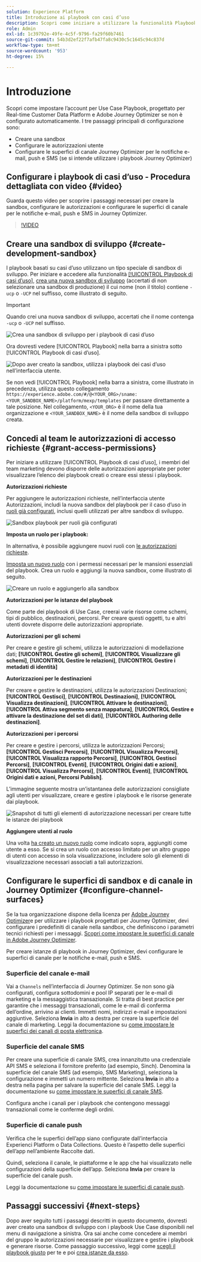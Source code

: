 ```yaml
---
solution: Experience Platform
title: Introduzione ai playbook con casi d’uso
description: Scopri come iniziare a utilizzare la funzionalità Playbook di casi d’uso.
role: Admin
exl-id: 1c39792e-49fe-4c5f-9796-fa29f60b7461
source-git-commit: 54b3d2ef22f7afb47fa8c9430c5c1645c94c837d
workflow-type: tm+mt
source-wordcount: '953'
ht-degree: 15%

---
```



# Introduzione

Scopri come impostare l’account per Use Case Playbook, progettato per Real-time Customer Data Platform e Adobe Journey Optimizer se non è configurato automaticamente. I tre passaggi principali di configurazione sono:

* Creare una sandbox
* Configurare le autorizzazioni utente
* Configurare le superfici di canale Journey Optimizer per le notifiche e-mail, push e SMS (se si intende utilizzare i playbook Journey Optimizer)

## Configurare i playbook di casi d’uso - Procedura dettagliata con video {#video}

Guarda questo video per scoprire i passaggi necessari per creare la sandbox, configurare le autorizzazioni e configurare le superfici di canale per le notifiche e-mail, push e SMS in Journey Optimizer.

>[!VIDEO](https://video.tv.adobe.com/v/3426987?learn=on)

## Creare una sandbox di sviluppo {#create-development-sandbox}

I playbook basati su casi d’uso utilizzano un tipo speciale di sandbox di sviluppo. Per iniziare e accedere alla funzionalità [[!UICONTROL Playbook di casi d’uso]](/help/use-case-playbooks/playbooks/overview.md), [crea una nuova sandbox di sviluppo](/help/sandboxes/ui/user-guide.md#create) (accertati di non selezionare una sandbox di produzione) il cui nome (non il titolo) contiene `-ucp` o `-UCP` nel suffisso, come illustrato di seguito.

>[!IMPORTANT]
>
>Quando crei una nuova sandbox di sviluppo, accertati che il nome contenga `-ucp` o `-UCP` nel suffisso.


![Crea una sandbox di sviluppo per i playbook di casi d’uso](/help/use-case-playbooks/assets/playbooks/get-started/create-sandbox-ucp.png)

Ora dovresti vedere [!UICONTROL Playbook] nella barra a sinistra sotto [!UICONTROL Playbook di casi d’uso].

![Dopo aver creato la sandbox, utilizza i playbook dei casi d’uso nell’interfaccia utente.](/help/use-case-playbooks/assets/playbooks/get-started/ucp-sandbox-in-ui.png)

Se non vedi [!UICONTROL Playbook] nella barra a sinistra, come illustrato in precedenza, utilizza questo collegamento `https://experience.adobe.com/#/@<YOUR_ORG>/sname:<YOUR_SANDBOX_NAME>/platform/mexp/templates` per passare direttamente a tale posizione. Nel collegamento, `<YOUR_ORG>` è il nome della tua organizzazione e `<YOUR_SANDBOX_NAME>` è il nome della sandbox di sviluppo creata.

## Concedi al team le autorizzazioni di accesso richieste {#grant-access-permissions}

Per iniziare a utilizzare [!UICONTROL Playbook di casi d’uso], i membri del team marketing devono disporre delle autorizzazioni appropriate per poter visualizzare l’elenco dei playbook creati o creare essi stessi i playbook.

**Autorizzazioni richieste**

Per aggiungere le autorizzazioni richieste, nell’interfaccia utente Autorizzazioni, includi la nuova sandbox del playbook per il caso d’uso in [ruoli già configurati](/help/access-control/abac/ui/permissions.md#managing-sandboxes-for-role), inclusi quelli utilizzati per altre sandbox di sviluppo.

![Sandbox playbook per ruoli già configurati](/help/use-case-playbooks/assets/playbooks/get-started/permissions-to-existing-roles.png)

**Imposta un ruolo per i playbook:**

In alternativa, è possibile aggiungere nuovi ruoli con [le autorizzazioni richieste](/help/access-control/home.md#sandboxes-and-permissions).

[Imposta un nuovo ruolo](/help/access-control/abac/ui/permissions.md) con i permessi necessari per le mansioni essenziali del playbook. Crea un ruolo e aggiungi la nuova sandbox, come illustrato di seguito.

![Creare un ruolo e aggiungerlo alla sandbox](/help/use-case-playbooks/assets/playbooks/get-started/create-new-role.png)

**Autorizzazioni per le istanze del playbook**

Come parte dei playbook di Use Case, creerai varie risorse come schemi, tipi di pubblico, destinazioni, percorsi. Per creare questi oggetti, tu e altri utenti dovrete disporre delle autorizzazioni appropriate.

**Autorizzazioni per gli schemi**

Per creare e gestire gli schemi, utilizza le autorizzazioni di modellazione dati; **[!UICONTROL Gestire gli schemi]**, **[!UICONTROL Visualizzare gli schemi]**, **[!UICONTROL Gestire le relazioni]**, **[!UICONTROL Gestire i metadati di identità]**

**Autorizzazioni per le destinazioni**

Per creare e gestire le destinazioni, utilizza le autorizzazioni Destinazioni; **[!UICONTROL Gestisci]**, **[!UICONTROL Destinazioni]**, **[!UICONTROL Visualizza destinazioni]**, **[!UICONTROL Attivare le destinazioni]**, **[!UICONTROL Attiva segmento senza mappatura]**, **[!UICONTROL Gestire e attivare la destinazione del set di dati]**, **[!UICONTROL Authoring delle destinazioni]**.

**Autorizzazioni per i percorsi**

Per creare e gestire i percorsi, utilizza le autorizzazioni Percorsi; **[!UICONTROL Gestisci Percorsi]**, **[!UICONTROL Visualizza Percorsi]**, **[!UICONTROL Visualizza rapporto Percorsi]**, **[!UICONTROL Gestisci Percorsi]**, **[!UICONTROL Eventi]**, **[!UICONTROL Origini dati e azioni]**, **[!UICONTROL Visualizza Percorsi]**, **[!UICONTROL Eventi]**, **[!UICONTROL Origini dati e azioni, Percorsi Publish]**.

L’immagine seguente mostra un’istantanea delle autorizzazioni consigliate agli utenti per visualizzare, creare e gestire i playbook e le risorse generate dai playbook.

![Snapshot di tutti gli elementi di autorizzazione necessari per creare tutte le istanze dei playbook](/help/use-case-playbooks/assets/playbooks/get-started/permission-snapshot.png)

**Aggiungere utenti al ruolo**

Una volta [ha creato un nuovo ruolo](/help/access-control/abac/ui/permissions.md#managing-users-for-role) come indicato sopra, aggiungiti come utente a esso. Se si crea un ruolo con accesso limitato per un altro gruppo di utenti con accesso in sola visualizzazione, includere solo gli elementi di visualizzazione necessari associati a tali autorizzazioni.

## Configurare le superfici di sandbox e di canale in Journey Optimizer {#configure-channel-surfaces}

Se la tua organizzazione dispone della licenza per [Adobe Journey Optimizer](https://experienceleague.adobe.com/docs/journey-optimizer/using/ajo-home.html?lang=it)e per utilizzare i playbook progettati per Journey Optimizer, devi configurare i predefiniti di canale nella sandbox, che definiscono i parametri tecnici richiesti per i messaggi. [Scopri come impostare le superfici di canale in Adobe Journey Optimizer](https://experienceleague.adobe.com/docs/journey-optimizer/using/configuration/channel-surfaces.html?lang=it).

Per creare istanze di playbook in Journey Optimizer, devi configurare le superfici di canale per le notifiche e-mail, push e SMS.

### Superficie del canale e-mail

Vai a `Channels` nell’interfaccia di Journey Optimizer. Se non sono già configurati, configura sottodomini e pool IP separati per le e-mail di marketing e la messaggistica transazionale. Si tratta di best practice per garantire che i messaggi transazionali, come le e-mail di conferma dell’ordine, arrivino ai clienti. Immetti nomi, indirizzi e-mail e impostazioni aggiuntive. Seleziona **Invia** in alto a destra per creare la superficie del canale di marketing. Leggi la documentazione su [come impostare le superfici dei canali di posta elettronica](https://experienceleague.adobe.com/docs/journey-optimizer/using/email/configure-email/email-settings.html).

### Superficie del canale SMS

Per creare una superficie di canale SMS, crea innanzitutto una credenziale API SMS e seleziona il fornitore preferito (ad esempio, Sinch). Denomina la superficie del canale SMS (ad esempio, SMS Marketing), seleziona la configurazione e immetti un numero mittente. Seleziona **Invia** in alto a destra nella pagina per salvare la superficie del canale SMS. Leggi la documentazione su [come impostare le superfici di canale SMS](https://experienceleague.adobe.com/docs/journey-optimizer/using/sms/sms-configuration.html?lang=it#message-preset-sms).

Configura anche i canali per i playbook che contengono messaggi transazionali come le conferme degli ordini.

### Superficie di canale push

Verifica che le superfici dell’app siano configurate dall’interfaccia Experienci Platform o Data Collections. Questo è l’aspetto delle superfici dell’app nell’ambiente Raccolte dati.

<!-- ![App surfaces in Data collections](/help/use-case-playbooks/assets/playbooks/get-started/.png) -->

Quindi, seleziona il canale, le piattaforme e le app che hai visualizzato nelle configurazioni della superficie dell’app. Seleziona **Invia** per creare la superficie del canale push.

Leggi la documentazione su [come impostare le superfici di canale push](https://experienceleague.adobe.com/docs/journey-optimizer/using/push/push-config/push-configuration.html).

## Passaggi successivi {#next-steps}

Dopo aver seguito tutti i passaggi descritti in questo documento, dovresti aver creato una sandbox di sviluppo con i playbook Use Case disponibili nel menu di navigazione a sinistra. Ora sai anche come concedere ai membri del gruppo le autorizzazioni necessarie per visualizzare e gestire i playbook e generare risorse. Come passaggio successivo, leggi come [scegli il playbook giusto](/help/use-case-playbooks/playbooks/choose.md) per te e poi [crea istanze da esso](/help/use-case-playbooks/playbooks/create-share-reuse.md).

